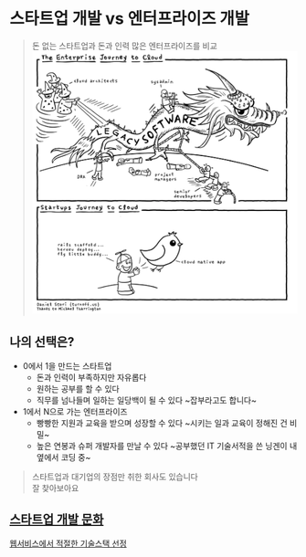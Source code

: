 # 스타트업 개발 vs 엔터프라이즈 개발
> 돈 없는 스타트업과 돈과 인력 많은 엔터프라이즈를 비교
![startupVsEnterprise](img/startupVsEnterprise.png)
## 나의 선택은? 
* 0에서 1을 만드는 스타트업
  - 돈과 인력이 부족하지만 자유롭다
  - 원하는 공부를 할 수 있다
  - 직무를 넘나들며 일하는 일당백이 될 수 있다
  ~잡부라고도 합니다~
* 1에서 N으로 가는 엔터프라이즈
  - 빵빵한 지원과 교육을 받으며 성장할 수 있다
  ~시키는 일과 교육이 정해진 건 비밀~
  - 높은 연봉과 슈퍼 개발자를 만날 수 있다
  ~공부했던 IT 기술서적을 쓴 닝겐이 내 옆에서 코딩 중~

> 스타트업과 대기업의 장점만 취한 회사도 있습니다  
> 잘 찾아보아요
## [스타트업 개발 문화](https://github.com/mimul/dev-environment)
[웹서비스에서 적절한 기술스택 선정](https://www.venturesquare.net/550216)